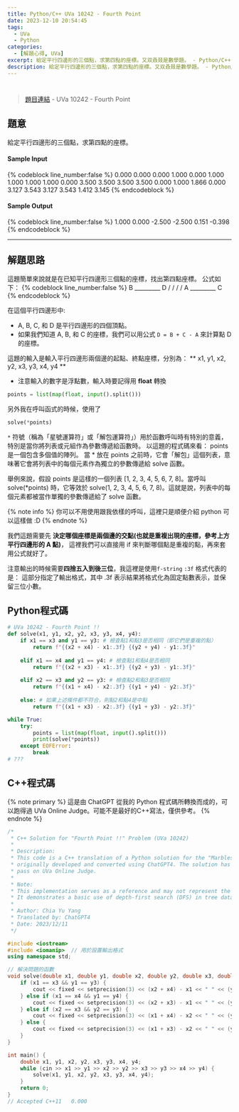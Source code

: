```yaml
---
title: Python/C++ UVa 10242 - Fourth Point
date: 2023-12-10 20:54:45
tags:
  - UVa
  - Python
categories:
  - [解題心得, UVa]
excerpt: 給定平行四邊形的三個點，求第四點的座標。又双叒叕是數學題。 - Python/C++ UVa 10242 - Fourth Point 解題心得
description: 給定平行四邊形的三個點，求第四點的座標。又双叒叕是數學題。 - Python/C++ UVa 10242 - Fourth Point 解題心得
---
```

# 

>[題目連結](https://onlinejudge.org/index.php?option=com_onlinejudge&Itemid=8&category=24&page=show_problem&problem=1183) - UVa 10242 - Fourth Point


## 題意
給定平行四邊形的三個點，求第四點的座標。

#### Sample Input 
{% codeblock line_number:false %}
0.000 0.000 0.000 1.000 0.000 1.000 1.000 1.000
1.000 0.000 3.500 3.500 3.500 3.500 0.000 1.000
1.866 0.000 3.127 3.543 3.127 3.543 1.412 3.145
{% endcodeblock %}

#### Sample Output 
{% codeblock line_number:false %}
1.000 0.000
-2.500 -2.500
0.151 -0.398
{% endcodeblock %}

---

## 解題思路
這題簡單來說就是在已知平行四邊形三個點的座標，找出第四點座標。
公式如下：
{% codeblock line_number:false %}
   B _________ D
   /          /
  /          /
 A _________ C
{% endcodeblock %}

在這個平行四邊形中:
- A, B, C, 和 D 是平行四邊形的四個頂點。
- 如果我們知道 A, B, 和 C 的座標，我們可以用公式 `D = B + C - A` 來計算點 D 的座標。

這題的輸入是輸入平行四邊形兩個邊的起點、終點座標，分別為： ** x1, y1, x2, y2, x3, y3, x4, y4 **

* 注意輸入的數字是浮點數，輸入時要記得用 **float** 轉換
```python
points = list(map(float, input().split()))
```

另外我在呼叫函式的時候，使用了
```python
solve(*points)
```
`*` 符號（稱為「星號運算符」或「解包運算符」）用於函數呼叫時有特別的意義，特別是當你將列表或元組作為參數傳遞給函數時。
以這題的程式碼來看：
points 是一個包含多個值的陣列。
當 * 放在 points 之前時，它會「解包」這個列表，意味著它會將列表中的每個元素作為獨立的參數傳遞給 solve 函數。

舉例來說，假設 points 是這樣的一個列表 [1, 2, 3, 4, 5, 6, 7, 8]。當呼叫 solve(*points) 時，它等效於 solve(1, 2, 3, 4, 5, 6, 7, 8)。這就是說，列表中的每個元素都被當作單獨的參數傳遞給了 solve 函數。

{% note info %}
你可以不用使用跟我依樣的呼叫，這裡只是順便介紹 python 可以這樣做 :D
{% endnote %}

我們這題需要先 **決定哪個座標是兩個邊的交點(也就是重複出現的座標，參考上方平行四邊形的 A 點)**，
這裡我們可以直接用 if 來判斷哪個點是重複的點，再來套用公式就好了。

注意輸出的時候需要**四捨五入到後三位**，我這裡是使用`f-string`
`:3f` 格式代表的是：
這部分指定了輸出格式，其中 .3f 表示結果將格式化為固定點數表示，並保留三位小數。

## Python程式碼
```python
# UVa 10242 - Fourth Point !!
def solve(x1, y1, x2, y2, x3, y3, x4, y4):
    if x1 == x3 and y1 == y3: # 檢查點1和點3是否相同（即它們是重複的點）
        return f"{(x2 + x4) - x1:.3f} {(y2 + y4) - y1:.3f}"
    
    elif x1 == x4 and y1 == y4: # 檢查點1和點4是否相同
        return f"{(x2 + x3) - x1:.3f} {(y2 + y3) - y1:.3f}"
    
    elif x2 == x3 and y2 == y3: # 檢查點2和點3是否相同
        return f"{(x1 + x4) - x2:.3f} {(y1 + y4) - y2:.3f}"
    
    else: # 如果上述條件都不符合，則點2和點4是中點
        return f"{(x1 + x3) - x2:.3f} {(y1 + y3) - y2:.3f}"

while True:
    try:
        points = list(map(float, input().split()))
        print(solve(*points))
    except EOFError:
        break
# ???
```

## C++程式碼

{% note primary %}
這是由 ChatGPT 從我的 Python 程式碼所轉換而成的，可以跑得過 UVa Online Judge。可能不是最好的C++寫法，僅供參考。
{% endnote %}
```cpp
/*
 * C++ Solution for "Fourth Point !!" Problem (UVa 10242)
 * 
 * Description:
 * This code is a C++ translation of a Python solution for the "Marbles on a Tree" problem,
 * originally developed and converted using ChatGPT4. The solution has been verified to
 * pass on UVa Online Judge.
 *
 * Note:
 * This implementation serves as a reference and may not represent the most optimized approach.
 * It demonstrates a basic use of depth-first search (DFS) in tree data structures.
 *
 * Author: Chia Yu Yang
 * Translated by: ChatGPT4
 * Date: 2023/12/11
 */

#include <iostream>
#include <iomanip>  // 用於設置輸出格式
using namespace std;

// 解決問題的函數
void solve(double x1, double y1, double x2, double y2, double x3, double y3, double x4, double y4) {
    if (x1 == x3 && y1 == y3) {
        cout << fixed << setprecision(3) << (x2 + x4) - x1 << " " << (y2 + y4) - y1 << endl;
    } else if (x1 == x4 && y1 == y4) {
        cout << fixed << setprecision(3) << (x2 + x3) - x1 << " " << (y2 + y3) - y1 << endl;
    } else if (x2 == x3 && y2 == y3) {
        cout << fixed << setprecision(3) << (x1 + x4) - x2 << " " << (y1 + y4) - y2 << endl;
    } else {
        cout << fixed << setprecision(3) << (x1 + x3) - x2 << " " << (y1 + y3) - y2 << endl;
    }
}

int main() {
    double x1, y1, x2, y2, x3, y3, x4, y4;
    while (cin >> x1 >> y1 >> x2 >> y2 >> x3 >> y3 >> x4 >> y4) {
        solve(x1, y1, x2, y2, x3, y3, x4, y4);
    }
    return 0;
}
// Accepted	C++11	0.000
```